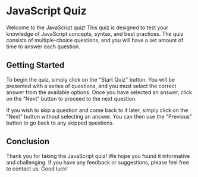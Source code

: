 # JavaScript Quiz
Welcome to the JavaScript quiz! This quiz is designed to test your knowledge of JavaScript concepts, syntax, and best practices. The quiz consists of multiple-choice questions, and you will have a set amount of time to answer each question.

## Getting Started
To begin the quiz, simply click on the "Start Quiz" button. You will be presented with a series of questions, and you must select the correct answer from the available options. Once you have selected an answer, click on the "Next" button to proceed to the next question.

If you wish to skip a question and come back to it later, simply click on the "Next" button without selecting an answer. You can then use the "Previous" button to go back to any skipped questions.

## Conclusion
Thank you for taking the JavaScript quiz! We hope you found it informative and challenging. If you have any feedback or suggestions, please feel free to contact us. Good luck!